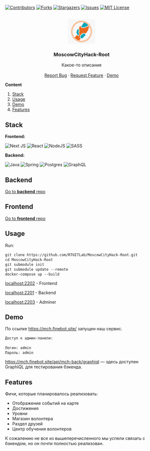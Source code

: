 <div id="top"></div>

[![Contributors][contributors-shield]][contributors-url]
[![Forks][forks-shield]][forks-url]
[![Stargazers][stars-shield]][stars-url]
[![Issues][issues-shield]][issues-url]
[![MIT License][license-shield]][license-url]

<br />
<div align="center">
  <a href="https://github.com/RTUITLab/MoscowCityHack-Root">
    <img src="img/logo.webp" alt="Logo" width="90" height="80">
  </a>

<h3 align="center">MoscowCityHack-Root</h3>

  <p align="center">
    Какое-то описание
    <br />
    <br />
    <a href="https://github.com/RTUITLab/MoscowCityHack-Root/issues">Report Bug</a>
    ·
    <a href="https://github.com/RTUITLab/MoscowCityHack-Root/issues">Request Feature</a>
    ·
    <a href="https://mch.finebot.site/">Demo</a>
  </p>
</div>

**Content**

1. [Stack](#stack)
2. [Usage](#usage)
3. [Demo](#demo)
3. [Features](#features)

## Stack

**Frontend:**

![Next JS](https://img.shields.io/badge/Next-black?style=for-the-badge&logo=next.js&logoColor=white)
![React](https://img.shields.io/badge/react-%2320232a.svg?style=for-the-badge&logo=react&logoColor=%2361DAFB)
![NodeJS](https://img.shields.io/badge/node.js-6DA55F?style=for-the-badge&logo=node.js&logoColor=white)
![SASS](https://img.shields.io/badge/SASS-hotpink.svg?style=for-the-badge&logo=SASS&logoColor=white)


**Backend:**

![Java](https://img.shields.io/badge/java-%23ED8B00.svg?style=for-the-badge&logo=java&logoColor=white)
![Spring](https://img.shields.io/badge/spring-%236DB33F.svg?style=for-the-badge&logo=spring&logoColor=white)
![Postgres](https://img.shields.io/badge/postgres-%23316192.svg?style=for-the-badge&logo=postgresql&logoColor=white)
![GraphQL](https://img.shields.io/badge/-GraphQL-E10098?style=for-the-badge&logo=graphql&logoColor=white)

## Backend

<a href="https://github.com/RTUITLab/MoscowCityHack-Back">Go to <b>backend</b> repo</a>

## Frontend

<a href="https://github.com/RTUITLab/MoscowCityHack-Back">Go to <b>frontend</b> repo</a>

## Usage

Run:

```
git clone https://github.com/RTUITLab/MoscowCityHack-Root.git
cd MoscowCityHack-Root
git submodule init
git submodule update --remote
docker-compose up --build
```

[localhost:2202](http://localhost:2202) - Frontend

[localhost:2201](http://localhost:2201) - Backend

[localhost:2203](http://localhost:2203) - Adminer

[contributors-shield]: https://img.shields.io/github/contributors/rtuitlab/MoscowCityHack-Root.svg
[contributors-url]: https://github.com/RTUITLab/MoscowCityHack-Root/graphs/contributors
[forks-shield]: https://img.shields.io/github/forks/RTUITLab/MoscowCityHack-Root.svg
[forks-url]: https://github.com/RTUITLab/MoscowCityHack-Root/network/members
[stars-shield]: https://img.shields.io/github/stars/RTUITLab/MoscowCityHack-Root.svg
[stars-url]: https://github.com/RTUITLab/MoscowCityHack-Root/stargazers
[issues-shield]: https://img.shields.io/github/issues/RTUITLab/MoscowCityHack-Root.svg
[issues-url]: https://github.com/RTUITLab/MoscowCityHack-Root/issues
[license-shield]: https://img.shields.io/github/license/RTUITLab/MoscowCityHack-Root.svg
[license-url]: https://github.com/RTUITLab/MoscowCityHack-Root/blob/master/LICENSE.txt
[linkedin-shield]: https://img.shields.io/badge/-LinkedIn-black.svg?logo=linkedin&colorB=555
[linkedin-url]: https://linkedin.com/in/RTUITLab
[product-screenshot]: images/screenshot.png

## Demo

По ссылке https://mch.finebot.site/ запущен наш сервис. 

```
Доступ к админ-панели:

Логин: admin
Пароль: admin
```

https://mch.finebot.site/api/mch-back/graphiql — здесь доступен GraphiQL для тестирования бэкенда.

## Features

Фичи, которые планировалось реализовать:
- Отображение событий на карте
- Достижения
- Уровни
- Магазин волонтера
- Раздел друзей
- Центр обучения волонтеров

К сожалению не все из вышеперечисленного мы успели связать с бэкендом, но он почти полностью реализован.

